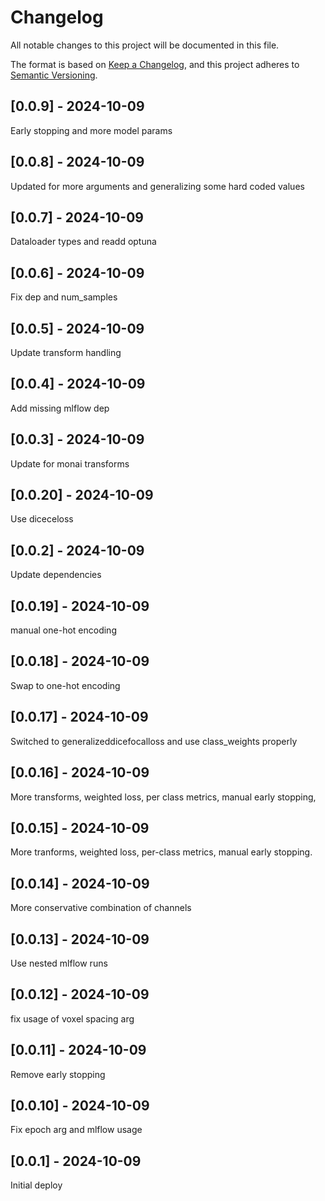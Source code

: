 # Changelog
All notable changes to this project will be documented in this file.

The format is based on [Keep a Changelog](https://keepachangelog.com/en/1.0.0/),
and this project adheres to [Semantic Versioning](https://semver.org/spec/v2.0.0.html).

## [0.0.9] - 2024-10-09
Early stopping and more model params

## [0.0.8] - 2024-10-09
Updated for more arguments and generalizing some hard coded values

## [0.0.7] - 2024-10-09
Dataloader types and readd optuna

## [0.0.6] - 2024-10-09
Fix dep and num_samples

## [0.0.5] - 2024-10-09
Update transform handling

## [0.0.4] - 2024-10-09
Add missing mlflow dep

## [0.0.3] - 2024-10-09
Update for monai transforms

## [0.0.20] - 2024-10-09
Use diceceloss

## [0.0.2] - 2024-10-09
Update dependencies

## [0.0.19] - 2024-10-09
manual one-hot encoding

## [0.0.18] - 2024-10-09
Swap to one-hot encoding

## [0.0.17] - 2024-10-09
Switched to generalizeddicefocalloss and use class_weights properly

## [0.0.16] - 2024-10-09
More transforms, weighted loss, per class metrics, manual early stopping,

## [0.0.15] - 2024-10-09
More tranforms, weighted loss, per-class metrics, manual early stopping.

## [0.0.14] - 2024-10-09
More conservative combination of channels

## [0.0.13] - 2024-10-09
Use nested mlflow runs

## [0.0.12] - 2024-10-09
fix usage of voxel spacing arg

## [0.0.11] - 2024-10-09
Remove early stopping

## [0.0.10] - 2024-10-09
Fix epoch arg and mlflow usage

## [0.0.1] - 2024-10-09
Initial deploy
